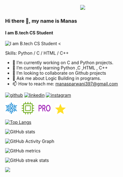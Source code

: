 <p align="center">
  <img src="https://capsule-render.vercel.app/api?type=waving&color=gradient&text=Hello!&height=100&section=header"/>
</p>

### Hi there 👋, my name is Manas
#### I am B.tech CS Student
![I am B.tech CS Student](https://blog.bit.ai/wp-content/uploads/2018/09/How-to-Embed-GitHub-Gists-in-Your-Documents-Blog-Banner.png)
<


Skills: Python / C / HTML / C++

- 🔭 I’m currently working on C and Python projects. 
- 🌱 I’m currently learning Python ,C ,HTML , C++ 
- 👯 I’m looking to collaborate on Github projects 
- 💬 Ask me about Logic  Building in programs. 
- 📫 How to reach me: manasparwani397@gmail.com 


[<img src='https://cdn.jsdelivr.net/npm/simple-icons@3.0.1/icons/github.svg' alt='github' height='40'>](https://github.com/Manas-tech)  [<img src="https://user-images.githubusercontent.com/46517096/166973395-19676cd8-f8ec-4abf-83ff-da8243505b82.png" alt='linkedin' height='40'>](https://www.linkedin.com/in/manas-parwani-049120251/)  [<img src="https://user-images.githubusercontent.com/46517096/166974368-9798f39f-1f46-499c-b14e-81f0a3f83a06.png" alt='instagram' height='40'>](https://www.instagram.com/_manas_.____/)  

<a href='https://archiveprogram.github.com/'><img src='https://raw.githubusercontent.com/acervenky/animated-github-badges/master/assets/acbadge.gif' width='40' height='40'></a> <a href='https://docs.github.com/en/developers'><img src='https://raw.githubusercontent.com/acervenky/animated-github-badges/master/assets/devbadge.gif' width='40' height='40'></a> <a href='https://github.com/pricing'><img src='https://raw.githubusercontent.com/acervenky/animated-github-badges/master/assets/pro.gif' width='40' height='40'></a> <a href='https://stars.github.com/'><img src='https://raw.githubusercontent.com/acervenky/animated-github-badges/master/assets/starbadge.gif' width='35' height='35'></a> 

[![Top Langs](https://github-readme-stats.vercel.app/api/top-langs/?username=Manas-tech)](https://github.com/anuraghazra/github-readme-stats)

![GitHub stats](https://github-readme-stats.vercel.app/api?username=Manas-tech&show_icons=true&count_private=true)  

![GitHub Activity Graph](https://activity-graph.herokuapp.com/graph?username=Manas-tech)  

![GitHub metrics](https://metrics.lecoq.io/Manas-tech)  

![GitHub streak stats](https://streak-stats.demolab.com/?user=Manas-tech)  
<p align="left">
  <img src="https://capsule-render.vercel.app/api?type=waving&color=gradient&height=100&section=footer"/>
</p>

